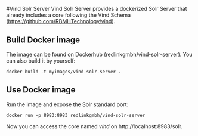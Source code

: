 #Vind Solr Server
Vind Solr Server provides a dockerized Solr Server that already includes a core following the Vind Schema (https://github.com/RBMHTechnology/vind).

## Build Docker image
The image can be found on Dockerhub (redlinkgmbh/vind-solr-server). You can also build it by yourself:
```
docker build -t myimages/vind-solr-server .
```

## Use Docker image
Run the image and expose the Solr standard port:
```
docker run -p 8983:8983 redlinkgmbh/vind-solr-server
```
Now you can access the core named *vind* on http://localhost:8983/solr.
